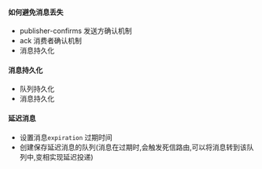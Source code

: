 #### 如何避免消息丢失

* publisher-confirms 发送方确认机制
* ack 消费者确认机制
* 消息持久化

#### 消息持久化

* 队列持久化
* 消息持久化

#### 延迟消息

* 设置消息`expiration` 过期时间
* 创建保存延迟消息的队列(消息在过期时,会触发死信路由,可以将消息转到该队列中,变相实现延迟投递)